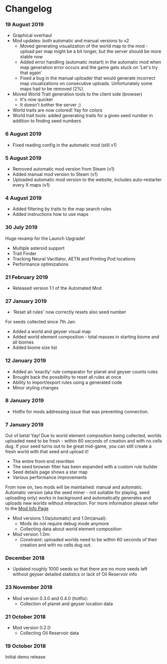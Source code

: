 # Changelog
### 19 August 2019
* Graphical overhaul
* Mod updates: both automatic and manual versions to v2
  * Moved generating visualization of the world map to the mod - upload per map might be a bit longer, but the server should be more stable now
  * Added error handling (automatic restart) in the automatic mod when map generation error occurs and the game gets stuck on 'Let's try that again'
  * Fixed a bug in the manual uploader that would generate incorrect map visualizations on consecutive uploads. Unfortunately some maps had to be removed (2%).
* Moved World Trait generation tools to the client side (browser)
  * It's now quicker
  * It doesn't bother the server ;)
* World traits are now colored! Yay for colors
* World trait tools: added generating traits for a given seed number in addition to finding seed numbers 

### 6 August 2019
* Fixed reading config in the automatic mod (still v1)

### 5 August 2019
* Removed automatic mod version from Steam (v1)
* Added manual mod version to Steam (v1)
* Uploaded automatic mod version to the website, includes auto-restarter every X maps (v1)

### 4 August 2019
* Added filtering by traits to the map search rules
* Added instructions how to use maps

### 30 July 2019
Huge revamp for the Launch Upgrade!
* Multiple asteroid support
* Trait Finder
* Tracking Neural Vacillator, AETN and Printing Pod locations
* Performance optimizations

### 21 February 2019
* Released version 1.1 of the Automated Mod

### 27 January 2019
* 'Reset all rules' now correctly resets also seed number  

For seeds collected since 7th Jan:
* Added a world and geyser visual map 
* Added world element composition - total masses in starting biome and all biomes
* Added biome size list

### 12 January 2019
* Added an 'exactly' rule comparator for planet and geyser counts rules
* Brought back the possibility to reset all rules at once
* Ability to import/export rules using a generated code
* Minor styling changes

### 8 January 2019
* Hotfix for mods addressing issue that was preventing connection.

### 7 January 2019
Out of beta! Yay! Due to world element composition being collected, worlds uploaded need to be fresh - within 60 seconds of creation and with no cells dug. If your seed turns out to be great mid-game, you can still create a fresh world with that seed and upload it!
* The entire front-end rewritten
* The seed browser filter has been expanded with a custom rule builder
* Seed details page shows a star map
* Various performance improvements

From now on, two mods will be maintained: manual and automatic. Automatic version (aka the seed miner - not suitable for playing, seed uploading only) works in background and automatically generates and uploads new worlds without interaction. For more information please refer to the [Mod Info Page](https://toolsnotincluded.net/map-tools/map-browser/contribute)
* Mod versions 1.0a(utomatic) and 1.0m(anual):
  * Mods do not require debug mode anymore
  * Collecting data about world element composition
* Mod version 1.0m:
  * Constraint: uploaded worlds need to be within 60 seconds of their creation and with no cells dug out.

### December 2018
* Updated roughly 1000 seeds so that there are no more seeds left without geyser detailed statistcs or lack of Oil Reservoir info

### 23 November 2018
* Mod version 0.3.0 and 0.4.0 (hotfix):
  * Collection of planet and geyser location data

### 21 October 2018
* Mod version 0.2.0:
  * Collecting Oil Reservoir data

### 19 October 2018
Initial demo release